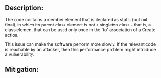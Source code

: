 ## Description:

The code contains a member element that is declared as static (but not final), in which its parent class element is not a singleton class - that is, a class element that can be used only once in the 'to' association of a Create action.

This issue can make the software perform more slowly. If the relevant code is reachable by an attacker, then this performance problem might introduce a vulnerability.

## Mitigation:
